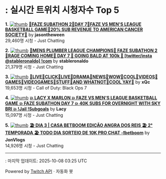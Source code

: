 # : 실시간 트위치 시청자수 Top 5

**1.** [![thumb](https://static-cdn.jtvnw.net/previews-ttv/live_user_jasontheween-320x180.jpg)](https://twitch.tv/jasontheween)
**[🔴FAZE SUBATHON 2🔴DAY 7🔴FAZE VS MEN'S LEAGUE BASKETBALL GAME🔴20% SUB REVENUE TO AMERICAN CANCER SOCIETY🔴](https://twitch.tv/jasontheween)** by **jasontheween**<br>29,460명 시청  - Just Chatting

**2.** [![thumb](https://static-cdn.jtvnw.net/previews-ttv/live_user_stableronaldo-320x180.jpg)](https://twitch.tv/stableronaldo)
**[🏀MENS PLUMBER LEAGUE CHAMPIONS🏀 FAZE SUBATHON 2 🏀RAGE COMING HOME🏀 DAY 7 🏀  GOING BALD AT 100k 🏀  [twitter/insta @stableronaldo] !com](https://twitch.tv/stableronaldo)** by **stableronaldo**<br>21,379명 시청  - Just Chatting

**3.** [![thumb](https://static-cdn.jtvnw.net/previews-ttv/live_user_xqc-320x180.jpg)](https://twitch.tv/xQc)
**[🐑LIVE🐑CLICK🐑LIVE🐑DRAMA🐑NEWS🐑WOW🐑COOL🐑VIDEOS🐑GAMES🐑VIDEOGAMES🐑STUFF🐑AND WHATNOT🐑COOL YAY🐑](https://twitch.tv/xQc)** by **xQc**<br>19,653명 시청  - Call of Duty: Black Ops 7

**4.** [![thumb](https://static-cdn.jtvnw.net/previews-ttv/live_user_lacy-320x180.jpg)](https://twitch.tv/Lacy)
**[💥 LACY X MARLON 💥 FAZE VS MEN'S LEAGUE BASKETBALL GAME 💥 FAZE SUBATHON DAY 7 💥 40K SUBS FOR OVERNIGHT WITH SKY BRI 💥 !Jail !Subgoals](https://twitch.tv/Lacy)** by **Lacy**<br>15,097명 시청  - Just Chatting

**5.** [![thumb](https://static-cdn.jtvnw.net/previews-ttv/live_user_jonvlogs-320x180.jpg)](https://twitch.tv/JonVlogs)
**[🏖️ DIA 3 | CASA BETBOOM EDIÇÃO ANGRA DOS REIS 🏖️ 2° TEMPORADA 🏖️ TODO DIA SORTEIO DE 10K PRO CHAT -❗betboom](https://twitch.tv/JonVlogs)** by **JonVlogs**<br>14,926명 시청  - Just Chatting


---
: 마지막 업데이트: 2025-10-08 03:25 UTC

Powered by [Twitch API](https://dev.twitch.tv/docs/api/reference) · 자동화 봇